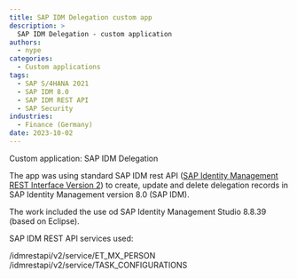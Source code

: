 ```yaml
---
title: SAP IDM Delegation custom app
description: >
  SAP IDM Delegation - custom application
authors:
  - nype
categories:
  - Custom applications
tags:
  - SAP S/4HANA 2021
  - SAP IDM 8.0
  - SAP IDM REST API
  - SAP Security
industries:
  - Finance (Germany)
date: 2023-10-02
---
```


<!-- more -->

Custom application: SAP IDM Delegation

The app was using standard SAP IDM rest API ([SAP Identity Management REST Interface Version 2](https://help.sap.com/docs/SAP_IDENTITY_MANAGEMENT/4773a9ae1296411a9d5c24873a8d418c/0b1d493d512c422691cbb31c30159734.html)) to create, update and delete delegation records in SAP Identity Management version 8.0 (SAP IDM).

The work included the use od SAP Identity Management Studio 8.8.39 (based on Eclipse).

SAP IDM REST API services used:

/idmrestapi/v2/service/ET_MX_PERSON<br>
/idmrestapi/v2/service/TASK_CONFIGURATIONS




